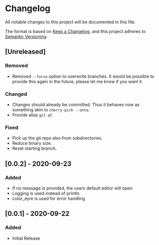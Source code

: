 # Changelog

All notable changes to this project will be documented in this file.

The format is based on [Keep a Changelog](https://keepachangelog.com/en/1.0.0/),
and this project adheres to
[Semantic Versioning](https://semver.org/spec/v2.0.0.html).

## [Unreleased]

### Removed

- Removed `--force` option to overwrite branches. It would be possible to
  provide this again in the future, please let me know if you want it.

### Changed

- Changes should already be committed. Thus it behaves now as something akin to
  `cherry-pick --onto`.
- Provide alias `git qf`.

### Fixed

- Pick up the git repo also from subdirectories.
- Reduce binary size.
- Reset starting branch.

## [0.0.2] - 2020-09-23

### Added

- If no message is provided, the users default editor will open.
- Logging is used instead of println.
- color_eyre is used for error handling

## [0.0.1] - 2020-09-22

### Added

- Initial Release
